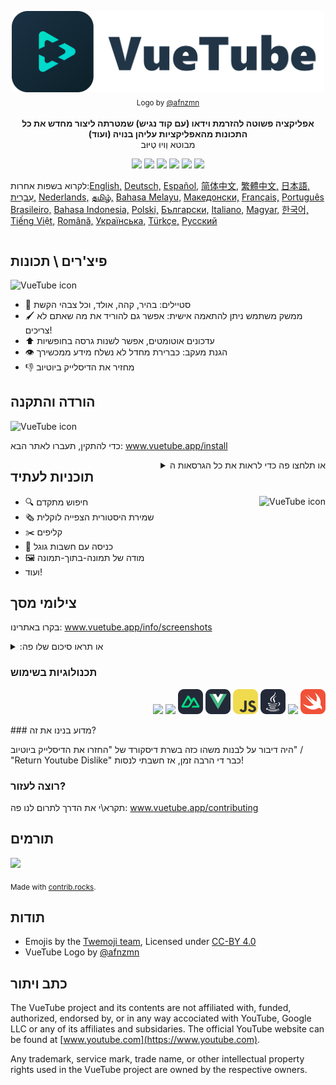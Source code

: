 <p align="center">
    <a href="https://vuetube.app/">
    <picture>
      <source 
        srcset="https://raw.githubusercontent.com/VueTubeApp/.github/main/readme_assets/dark/VueTube.svg"
        media="(prefers-color-scheme: dark)"
      />
      <img 
        src="https://raw.githubusercontent.com/VueTubeApp/.github/main/readme_assets/light/VueTube.svg" 
        alt="VueTube icon"
        width="500"
       />
    </picture>
  </a>
  </br>
  <sub>Logo by <a href="https://github.com/afnzmn">@afnzmn</a></sub>
  </br>
  </br>
<strong>אפליקציה פשוטה להזרמת וידאו (עם קוד נגיש) שמטרתה ליצור מחדש את כל התכונות מהאפליקציות עליהן בנויה (ועוד)</strong>
</br>
מבוטא וְויוּ טְיּוּב
</p>

<p align="center">
  <a href="https://github.com/VueTubeApp/VueTube/blob/main/LICENSE" alt="License"><img src="https://img.shields.io/github/license/VueTubeApp/VueTube"></img></a>
  <a href="https://github.com/VueTubeApp/VueTube/actions/workflows/ci.yml" alt="CI"><img src="https://github.com/VueTubeApp/VueTube/actions/workflows/ci.yml/badge.svg"></img></a>
  <a href="https://reddit.com/r/vuetube" alt="Reddit"><img src="https://img.shields.io/reddit/subreddit-subscribers/vuetube?label=r%2FVuetube&logo=reddit&logoColor=white"></img></a>
  <a href="https://t.me/VueTube" alt="Telegram"><img src="https://img.shields.io/endpoint?label=VueTube&url=https%3A%2F%2Ftelegram-badge-4mbpu8e0fit4.runkit.sh%2F%3Furl%3Dhttps%3A%2F%2Ft.me%2FVuetube"></img></a>
  <a href="https://discord.gg/7P8KJrdd5W" alt="Discord"><img src="https://img.shields.io/discord/946587366242533377?label=Discord&style=flat&logo=discord&logoColor=white"></img></a>
  <a href="https://twitter.com/VueTubeApp" alt="Twitter"><img src="https://img.shields.io/twitter/follow/VueTubeApp?label=Follow&style=flat&logo=twitter"></img></a>
</p>

לקרוא בשפות אחרות:[English,](../readme.md) [Deutsch,](../readme/readme.de.md) [Español,](/readme/readme.es.md) [简体中文,](/readme/readme.zh-hans.md) [繁體中文,](/readme/readme.zh-hant.md) [日本語,](/readme/readme.ja.md) [עִברִית,](/readme/readme.he.md) [Nederlands,](/readme/readme.nl.md) [தமிழ்,](/readme/readme.ta.md) [Bahasa Melayu,](/readme/readme.ms.md) [Македонски,](/readme/readme.mk.md) [Français,](/readme/readme.fr.md) [Português Brasileiro,](/readme/readme.pt-br.md) [Bahasa Indonesia,](/readme/readme.id.md) [Polski,](/readme/readme.pl.md) [Български,](/readme/readme.bg.md) [Italiano,](/readme/readme.it.md) [Magyar,](/readme/readme.hu.md) [한국어,](/readme/readme.kr.md) [Tiếng Việt,](/readme/readme.vi.md) [Română,](/readme/readme.ro.md) [Українська,](/readme/readme.ua.md) [Türkçe,](/readme/readme.tr.md/) [Русский](/readme/readme.ru.md)

<div style="float: right; right: 5px;">
  
## פיצ'רים \ תכונות

<img src="../resources/readme-he/Features.he.svg" alt="VueTube icon" height="100"/>

- 🎨 סטיילים: בהיר, קהה, אולד, וכל צבהי הקשת
- 🖌️ ממשק משתמש ניתן להתאמה אישית: אפשר גם להוריד את מה שאתם לא צריכים!
- ⬆️ עדכונים אוטומטים, אפשר לשנות גרסה בחופשיות
- 👁️ הגנת מעקב: כברירת מחדל לא נשלח מידע ממכשירך
- 👎 מחזיר את הדיסלייק ביוטיוב

## הורדה והתקנה

<img style="right: 10px;" src="../resources/readme-he/Install.he.svg" alt="VueTube icon" height="100"/>

כדי להתקין, תעברו לאתר הבא: www.vuetube.app/install

<details style="float: right;">
  <summary>או תלחצו פה כדי לראות את כל הגרסאות ה</summary>
<br />

### Android

| <a href=https://nightly.link/VueTubeApp/VueTube/workflows/ci/main/android.zip><img id="im" width="200" src=../resources/getunstable.png></a> | <a href=https://github.com/VueTubeApp/VueTube/releases/download/0.2/VueTube-Canary-June-15-2022.apk><img id="im" width="200" src=../resources/getcanary.png></a> | <a href=https://vuetube.app/install><img id="im" width="200" src=../resources/getstable.png></a> |
| -------------------------------------------------------------------------------------------------------------------------------------------- | ---------------------------------------------------------------------------------------------------------------------------------------------------------------- | ------------------------------------------------------------------------------------------------ |
| הרבה באגים, אבל אפשר לנסות פיצ'רים חדשים                                                                                                     | פחות באגים, ויותר פיצ'רים מגרסה היציבה                                                                                                                           | לא ניתנה להורדה עד שהאפליקציה תהיה יותר מוכנה                                                    |

### iOS

| <a href=https://nightly.link/VueTubeApp/VueTube/workflows/ci/main/iOS.zip><img id="im" width="200" src=../resources/getunstable.png></a> | <a href=https://cdn.discordapp.com/attachments/949908267855921163/972164558930198528/VueTube-Canary-May-6-2022.ipa><img id="im" width="200" src=../resources/getcanary.png></a> | <a href=https://vuetube.app/install><img id="im" width="200" src=../resources/getstable.png></a> |
| ---------------------------------------------------------------------------------------------------------------------------------------- | ------------------------------------------------------------------------------------------------------------------------------------------------------------------------------- | ------------------------------------------------------------------------------------------------ |
| הרבה באגים, אבל אפשר לנסות פיצ'רים חדשים                                                                                                 | פחות באגים, ויותר פיצ'רים מגרסה היציבה                                                                                                                                          | לא ניתנה להורדה עד שהאפליקציה תהיה יותר מוכנה                                                    |

</details>

## תוכניות לעתיד

<img style="float: right;" src="../resources/readme-he/Plans.he.svg" alt="VueTube icon" height="100"/>

- 🔍 חיפוש מתקדם
- 🗞️ שמירת היסטורית הצפייה לוקלית
- ✂️ קליפים
- 🧑 כניסה עם חשבות גוגל
- 🖼️ מודה של תמונה-בתוך-תמונה
- ועוד!

## צילומי מסך

בקרו באתרינו: www.vuetube.app/info/screenshots

<details>
  <summary> :או תראו סיכום שלו פה </summary>
<br />
  
<img src="https://vuetube.app/wtch.png" width="400">
<img src="https://vuetube.app/stng.png" width="400">
<img src="https://vuetube.app/srch.png" width="400">
     
</details>

### תכנולוגיות בשימוש

<p align="right">
<a href="https://capacitorjs.com/solution/vue"><img src="https://cdn.discordapp.com/attachments/953538236716814356/955694368742834176/Capacitator-Dark.svg" height=40/></a> <a href="https://vuetifyjs.com/"><img src="https://cdn.discordapp.com/attachments/810799100940255260/973719873467342908/Vuetify-Dark.svg" height=40/></a> <a href="https://nuxtjs.org/"><img src="https://github.com/tandpfun/skill-icons/raw/main/icons/NuxtJS-Dark.svg" height=40/></a> <a href="https://vuejs.org/"><img src="https://github.com/tandpfun/skill-icons/raw/main/icons/VueJS-Dark.svg" height=40/></a> <a href="https://javascript.com/"><img src="https://github.com/tandpfun/skill-icons/raw/main/icons/JavaScript.svg" height=40/></a> <a href="https://java.com/"><img src="https://github.com/tandpfun/skill-icons/raw/main/icons/Java-Dark.svg" height=40/></a> <a href="https://gradle.com/"><img src="https://cdn.discordapp.com/attachments/810799100940255260/955691550560636958/Gradle.svg" height=40/></a> <a href="https://developer.apple.com/swift/"><img src="https://github.com/tandpfun/skill-icons/raw/main/icons/Swift.svg" height=40/></a>
</p>
### מדוע בנינו את זה?

היה דיבור על לבנות משהו כזה בשרת דיסקורד של "החזרו את הדיסלייק ביוטיוב" / "Return Youtube Dislike" כבר די הרבה זמן, אז חשבתי לנסות!

### רוצה לעזור?

תקרא\י את הדרך לתרום לנו פה: www.vuetube.app/contributing

## תורמים

<a href="https://github.com/VueTubeApp/VueTube/graphs/contributors">
  <img src="https://contrib.rocks/image?repo=VueTubeApp/VueTube" />
</a>

<sub>Made with [contrib.rocks](https://contrib.rocks). </sub>

## תודות

- Emojis by the [Twemoji team](https://twemoji.twitter.com/), Licensed under [CC-BY 4.0](https://creativecommons.org/licenses/by/4.0/)
- VueTube Logo by [@afnzmn](https://github.com/afnzmn)

## כתב ויתור

The VueTube project and its contents are not affiliated with, funded, authorized, endorsed by, or in any way accociated with YouTube, Google LLC or any of its affiliates and subsidaries. The official YouTube website can be found at [www.youtube.com](https://www.youtube.com).

Any trademark, service mark, trade name, or other intellectual property rights used in the VueTube project are owned by the respective owners.

</div>
